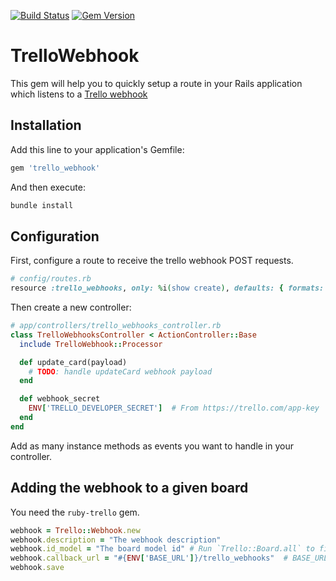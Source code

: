 [![Build Status](https://travis-ci.org/ssaunier/trello_webhook.svg?branch=master)](https://travis-ci.org/ssaunier/trello_webhook)
[![Gem Version](https://badge.fury.io/rb/trello_webhook.svg)](http://badge.fury.io/rb/trello_webhook)


# TrelloWebhook

This gem will help you to quickly setup a route in your Rails application which listens
to a [Trello webhook](https://trello.com/docs/api/webhook/index.html)

## Installation

Add this line to your application's Gemfile:

```ruby
gem 'trello_webhook'
```

And then execute:

```bash
bundle install
```

## Configuration

First, configure a route to receive the trello webhook POST requests.

```ruby
# config/routes.rb
resource :trello_webhooks, only: %i(show create), defaults: { formats: :json }
```

Then create a new controller:

```ruby
# app/controllers/trello_webhooks_controller.rb
class TrelloWebhooksController < ActionController::Base
  include TrelloWebhook::Processor

  def update_card(payload)
    # TODO: handle updateCard webhook payload
  end

  def webhook_secret
    ENV['TRELLO_DEVELOPER_SECRET']  # From https://trello.com/app-key
  end
end
```

Add as many instance methods as events you want to handle in your controller.

## Adding the webhook to a given board

You need the `ruby-trello` gem.

```ruby
webhook = Trello::Webhook.new
webhook.description = "The webhook description"
webhook.id_model = "The board model id" # Run `Trello::Board.all` to find it.
webhook.callback_url = "#{ENV['BASE_URL']}/trello_webhooks"  # BASE_URL is your website's url. Use ngrok in dev.
webhook.save
```
